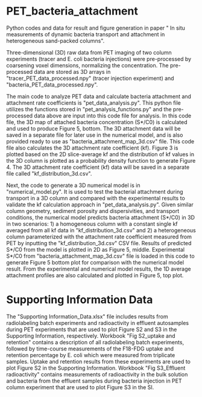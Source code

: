 # PET_bacteria_attachment
Python codes and data for result and figure generation in paper " In situ measurements of dynamic bacteria transport and attachment in heterogeneous sand-packed columns".

Three-dimensional (3D) raw data from PET imaging of two column experiments (tracer and E. coli bacteria injections) were pre-processed by coarsening voxel dimensions, normalizing the concentration. The pre-processed data are stored as 3D arrays in "tracer_PET_data_processed.npy" (tracer injection experiment) and "bacteria_PET_data_processed.npy". 

The main code to analyze PET data and calculate bacteria attachment and attachment rate coefficients is "pet_data_analysis.py". This python file utilizes the functions stored in "pet_analysis_functions.py" and the pre-processed data above are input into this code file for analysis. In this code file, the 3D map of attached bacteria concentration (S*/C0) is calculated and used to produce Figure 5, bottom. The 3D attachment data will be saved in a separate file for later use in the numerical model, and is also provided ready to use as "bacteria_attachment_map_3d.csv" file. This code file also calculates the 3D attachment rate coefficient (kf). Figure 3 is plotted based on the 2D slice-average kf and the distribution of kf values in the 3D column is plotted as a probability density function to generate Figure 4. The 3D attachment rate coefficient (kf) data will be saved in a separate file called "kf_distribution_3d.csv".

Next, the code to generate a 3D numerical model is in "numerical_model.py". It is used to test the bacterial attachment during transport in a 3D column and compared with the experimental results to validate the kf calculation approach in "pet_data_analysis.py". Given similar column geometry, sediment porosity and dispersivities, and transport conditions, the numerical model predicts bacteria attachment (S*/C0) in 3D in two scenarios: 1) a homogeneous column with a constant single kf averaged from all kf data in "kf_distribution_3d.csv" and 2) a heterogeneous column parameterized with the attachment rate coefficient measured from PET by inputting the "kf_distribution_3d.csv" CSV file. Results of predicted S*/C0 from the model is plotted in 2D as Figure 5, middle. Experimental S*/C0 from "bacteria_attachment_map_3d.csv" file is loaded in this code to generate Figure 5 bottom plot for comparison with the numerical model result. From the experimental and numerical model results, the 1D average attachment profiles are also calculated and plotted in Figure 5, top plot.

# Supporting Information Data
The "Supporting Information_Data.xlsx" file includes results from radiolabeling batch experiments and radioactivity in effluent autosamples during PET experiments that are used to plot Figure S2 and S3 in the Supporting Information, respectively. Workbook "Fig S2_uptake and retention" contains a description of all radiolabeling batch experiments, followed by time-course measurements of the F18-FDG uptake and retention percentage by E. coli which were measured from triplicate samples. Uptake and retention results from these experiments are used to plot Figure S2 in the Supporting Information. Workbook "Fig S3_Effluent radioactivity" contains measurements of radioactivity in the bulk solution and bacteria from the effluent samples during bacteria injection in PET column experiment that are used to plot Figure S3 in the SI.


